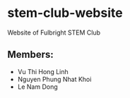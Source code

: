 # stem-club-website

Website of Fulbright STEM Club

## Members:

- Vu Thi Hong Linh
- Nguyen Phung Nhat Khoi
- Le Nam Dong